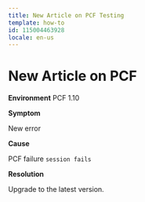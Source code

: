 ```yaml
---
title: New Article on PCF Testing
template: how-to
id: 115004463928
locale: en-us
---
```


# New Article on PCF

**Environment**
PCF 1.10

**Symptom**

New error

**Cause**

PCF failure ```session fails```

**Resolution**

Upgrade to the latest version.
